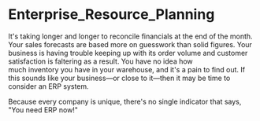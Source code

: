 # Enterprise_Resource_Planning
It's taking longer and longer to reconcile financials at the end of the month. Your sales forecasts are based more on guesswork than solid figures. Your business is having trouble keeping up with its order volume and customer satisfaction is faltering as a result. You have no idea how much inventory you have in your warehouse, and it's a pain to find out. If this sounds like your business—or close to it—then it may be time to consider an ERP system.

Because every company is unique, there's no single indicator that says, "You need ERP now!" 
